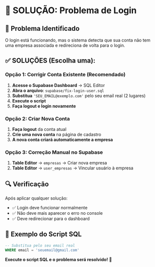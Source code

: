 # 🔧 SOLUÇÃO: Problema de Login

## 🚨 Problema Identificado
O login está funcionando, mas o sistema detecta que sua conta não tem uma empresa associada e redireciona de volta para o login.

## ✅ SOLUÇÕES (Escolha uma):

### Opção 1: Corrigir Conta Existente (Recomendado)
1. **Acesse o Supabase Dashboard** → SQL Editor
2. **Abra o arquivo**: `supabase/fix-login-user.sql`
3. **Substitua** `'SEU_EMAIL@exemplo.com'` pelo seu email real (2 lugares)
4. **Execute o script**
5. **Faça logout e login novamente**

### Opção 2: Criar Nova Conta
1. **Faça logout** da conta atual
2. **Crie uma nova conta** na página de cadastro
3. **A nova conta criará automaticamente a empresa**

### Opção 3: Correção Manual no Supabase
1. **Table Editor** → `empresas` → Criar nova empresa
2. **Table Editor** → `user_empresas` → Vincular usuário à empresa

## 🔍 Verificação
Após aplicar qualquer solução:
- ✅ Login deve funcionar normalmente
- ✅ Não deve mais aparecer o erro no console
- ✅ Deve redirecionar para o dashboard

## 📝 Exemplo do Script SQL
```sql
-- Substitua pelo seu email real
WHERE email = 'seuemail@gmail.com'
```

**Execute o script SQL e o problema será resolvido!** 🚀


